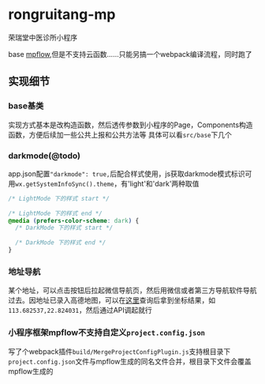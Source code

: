 # rongruitang-mp
荣瑞堂中医诊所小程序

base [mpflow](https://wechat-miniprogram.github.io/mpflow/docs/configurations.html#%E5%9F%BA%E6%9C%AC%E9%85%8D%E7%BD%AE),但是不支持云函数……只能另搞一个webpack编译流程，同时跑了

## 实现细节

### base基类
实现方式基本是改构造函数，然后透传参数到小程序的Page，Components构造函数，方便后续加一些公共上报和公共方法等
具体可以看`src/base`下几个

### darkmode(@todo)
app.json配置`"darkmode": true,`后配合样式使用，js获取darkmode模式标识可用`wx.getSystemInfoSync().theme`，有'light'和'dark'两种取值

```CSS
/* LightMode 下的样式 start */
  
/* LightMode 下的样式 end */
@media (prefers-color-scheme: dark) {
  /* DarkMode 下的样式 start */
  
  /* DarkMode 下的样式 end */
}
```

### 地址导航
某个地址，可以点击按钮后拉起微信导航页，然后用微信或者第三方导航软件导航过去。因地址已录入高德地图，可以在[这里](https://lbs.amap.com/tools/picker)查询后拿到坐标结果，如`113.682537,22.824031`，然后通过API调起就行

### 小程序框架mpflow不支持自定义`project.config.json`
写了个webpack插件`build/MergeProjectConfigPlugin.js`支持根目录下`project.config.json`文件与mpflow生成的同名文件合并，根目录下文件会覆盖mpflow生成的